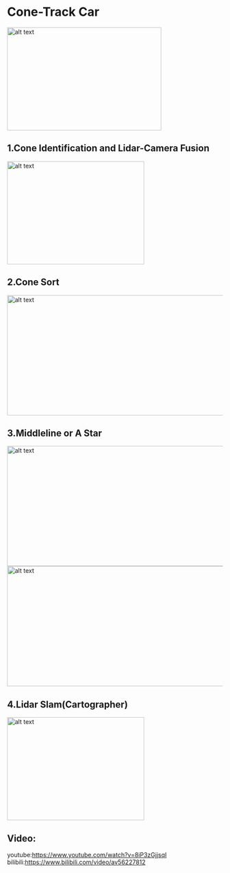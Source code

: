 # Cone-Track Car


 <img src="https://github.com/jiawenhulu/Cone-Track-Car/blob/master/image/1.jpg" alt="alt text" width="360" height="240">
 
## 1.Cone Identification and Lidar-Camera Fusion
 <img src="https://github.com/jiawenhulu/Cone-Track-Car/blob/master/image/3.png" alt="alt text" width="320" height="240">
 
## 2.Cone Sort
 <img src="https://github.com/jiawenhulu/Cone-Track-Car/blob/master/image/5.png" alt="alt text" width="640" height="280">
 
## 3.Middleline or A Star
 <img src="https://github.com/jiawenhulu/Cone-Track-Car/blob/master/image/4.png" alt="alt text" width="640" height="280">
 
 <img src="https://github.com/jiawenhulu/Cone-Track-Car/blob/master/image/7.png" alt="alt text" width="640" height="280">
 
## 4.Lidar Slam(Cartographer)
 <img src="https://github.com/jiawenhulu/Cone-Track-Car/blob/master/image/6.png" alt="alt text" width="320" height="240">
 
## Video:
 youtube:https://www.youtube.com/watch?v=8iP3zGjjsqI
 bilibili:https://www.bilibili.com/video/av56227812


